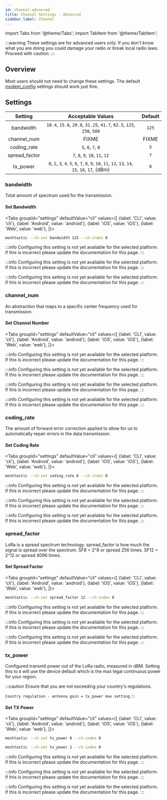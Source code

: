 ```yaml
---
id: channel-advanced
title: Channel Settings - Advanced
sidebar_label: Channel
---
```

import Tabs from '@theme/Tabs';
import TabItem from '@theme/TabItem';

:::warning
These settings are for advanced users only. If you don't know what you are doing you could damage your radio or break local radio laws. Proceed with caution.
:::

## Overview

Most users should not need to change these settings. The default [modem_config](channel#modem_config) settings should work just fine.

## Settings

| Setting | Acceptable Values | Default |
| :-----: | :---------------: | :-----: |
| bandwidth | `10.4`, `15.6`, `20.8`, `31.25`, `41.7`, `62.5`, `125`, `250`, `500` | `125` |
| channel_num | FIXME | FIXME |
| coding_rate | `5`, `6`, `7`, `8` | `5` |
| spread_factor | `7`, `8`, `9`, `10`, `11`, `12` | `7` |
| tx_power | `0`, `2`, `3`, `4`, `5`, `6`, `7`, `8`, `9`, `10`, `11`, `12`, `13`, `14`, `15`, `16`, `17`, (dBm) | `0` |

### bandwidth

Total amount of spectrum used for the transmission.

#### Set Bandwidth

<Tabs
  groupId="settings"
  defaultValue="cli"
  values={[
    {label: 'CLI', value: 'cli'},
    {label: 'Android', value: 'android'},
    {label: 'iOS', value: 'iOS'},
    {label: 'Web', value: 'web'},
  ]}>
  <TabItem value="cli">

```bash
meshtastic --ch-set bandwidth 125 --ch-index 0
```

  </TabItem>
  <TabItem value="android">

:::info
Configuring this setting is not yet available for the selected platform. If this is incorrect please update the documentation for this page.
:::

  </TabItem>
  <TabItem value="iOS">

:::info
Configuring this setting is not yet available for the selected platform. If this is incorrect please update the documentation for this page.
:::

  </TabItem>
  <TabItem value="web">

:::info
Configuring this setting is not yet available for the selected platform. If this is incorrect please update the documentation for this page.
:::

  </TabItem>
</Tabs>

### channel_num

An abstraction that maps to a specific center frequency used for transmission.

#### Set Channel Number

<Tabs
  groupId="settings"
  defaultValue="cli"
  values={[
    {label: 'CLI', value: 'cli'},
    {label: 'Android', value: 'android'},
    {label: 'iOS', value: 'iOS'},
    {label: 'Web', value: 'web'},
  ]}>
  <TabItem value="cli">

:::info
Configuring this setting is not yet available for the selected platform. If this is incorrect please update the documentation for this page.
:::

  </TabItem>
  <TabItem value="android">

:::info
Configuring this setting is not yet available for the selected platform. If this is incorrect please update the documentation for this page.
:::

  </TabItem>
  <TabItem value="iOS">

:::info
Configuring this setting is not yet available for the selected platform. If this is incorrect please update the documentation for this page.
:::

  </TabItem>
  <TabItem value="web">

:::info
Configuring this setting is not yet available for the selected platform. If this is incorrect please update the documentation for this page.
:::

  </TabItem>
</Tabs>

### coding_rate

The amount of forward error correction applied to allow for us to automatically repair errors in the data transmission.

#### Set Coding Rate

<Tabs
  groupId="settings"
  defaultValue="cli"
  values={[
    {label: 'CLI', value: 'cli'},
    {label: 'Android', value: 'android'},
    {label: 'iOS', value: 'iOS'},
    {label: 'Web', value: 'web'},
  ]}>
  <TabItem value="cli">

```bash
meshtastic --ch-set coding_rate 8 --ch-index 0
```

  </TabItem>
  <TabItem value="android">

:::info
Configuring this setting is not yet available for the selected platform. If this is incorrect please update the documentation for this page.
:::

  </TabItem>
  <TabItem value="iOS">

:::info
Configuring this setting is not yet available for the selected platform. If this is incorrect please update the documentation for this page.
:::

  </TabItem>
  <TabItem value="web">

:::info
Configuring this setting is not yet available for the selected platform. If this is incorrect please update the documentation for this page.
:::

  </TabItem>
</Tabs>

### spread_factor

LoRa is a spread spectrum technology. spread_factor is how much the signal is spread over the spectrum. SF8 = 2^8 or spread 256 times. SF12 = 2^12 or spread 4096 times.

#### Set Spread Factor

<Tabs
  groupId="settings"
  defaultValue="cli"
  values={[
    {label: 'CLI', value: 'cli'},
    {label: 'Android', value: 'android'},
    {label: 'iOS', value: 'iOS'},
    {label: 'Web', value: 'web'},
  ]}>
  <TabItem value="cli">

```bash
meshtastic --ch-set spread_factor 12 --ch-index 0
```

  </TabItem>
  <TabItem value="android">

:::info
Configuring this setting is not yet available for the selected platform. If this is incorrect please update the documentation for this page.
:::

  </TabItem>
  <TabItem value="iOS">

:::info
Configuring this setting is not yet available for the selected platform. If this is incorrect please update the documentation for this page.
:::

  </TabItem>
  <TabItem value="web">

:::info
Configuring this setting is not yet available for the selected platform. If this is incorrect please update the documentation for this page.
:::

  </TabItem>
</Tabs>

### tx_power

Configured transmit power out of the LoRa radio, measured in dBM. Setting this to `0` will use the device default which is the max legal continuous power for your region.

:::caution
Ensure that you are not exceeding your country's regulations.

`Country regulation - antenna gain = tx_power max setting`
:::

#### Set TX Power

<Tabs
  groupId="settings"
  defaultValue="cli"
  values={[
    {label: 'CLI', value: 'cli'},
    {label: 'Android', value: 'android'},
    {label: 'iOS', value: 'iOS'},
    {label: 'Web', value: 'web'},
  ]}>
  <TabItem value="cli">

  ```bash title="Set Default"
  meshtastic --ch-set tx_power 0 --ch-index 0
  ```
  ```bash title="Set to 2dBM"
  meshtastic --ch-set tx_power 2 --ch-index 0
  ```

  </TabItem>
  <TabItem value="android">

:::info
Configuring this setting is not yet available for the selected platform. If this is incorrect please update the documentation for this page.
:::

  </TabItem>
  <TabItem value="iOS">

:::info
Configuring this setting is not yet available for the selected platform. If this is incorrect please update the documentation for this page.
:::

  </TabItem>
  <TabItem value="web">

:::info
Configuring this setting is not yet available for the selected platform. If this is incorrect please update the documentation for this page.
:::

  </TabItem>
</Tabs>
